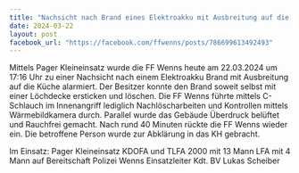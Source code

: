 ```yaml
---
title: "Nachsicht nach Brand eines Elektroakku mit Ausbreitung auf die Küche"
date: 2024-03-22
layout: post
facebook_url: "https://facebook.com/ffwenns/posts/786699613492493"
---
```


Mittels Pager Kleineinsatz wurde die FF Wenns heute am 22.03.2024 um 17:16 Uhr zu einer Nachsicht nach einem Elektroakku Brand mit Ausbreitung auf die Küche alarmiert. Der Besitzer konnte den Brand soweit selbst mit einer Löchdecke ersticken und löschen. Die FF Wenns führte mittels C-Schlauch im Innenangriff lediglich Nachlöscharbeiten und Kontrollen mittels Wärmebildkamera durch. Parallel wurde das Gebäude Überdruck belüftet und Rauchfrei gemacht. Nach rund 40 Minuten rückte die FF Wenns wieder ein. Die betroffene Person wurde zur Abklärung in das KH gebracht. 

Im Einsatz:
 Pager Kleineinsatz
 KDOFA und TLFA 2000 mit 13 Mann
LFA mit 4 Mann auf Bereitschaft
 Polizei Wenns
 Einsatzleiter Kdt. BV Lukas Scheiber